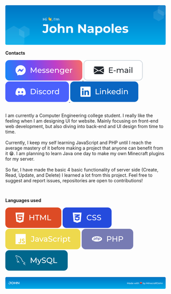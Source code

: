 <img src="https://raw.githubusercontent.com/MinecraftJohn/MinecraftJohn/9744725ffae2e637818fefc26817cc6b5caeb3f5/assets/svg/profile_header.svg" alt="Profile Header">
<p><b>Contacts</b></p>
<a href="#" target="_blank">
   <img src="https://raw.githubusercontent.com/MinecraftJohn/MinecraftJohn/0b7814e44ddd80c4105d8d3c98edba4f90d62f34/assets/svg/messenger.svg" alt="Messenger">
</a>
<a href="#" target="_blank">
   <img src="https://raw.githubusercontent.com/MinecraftJohn/MinecraftJohn/d0be74117a626d1101a10ec1ecde811d0362ae6e/assets/svg/email.svg" alt="Email">
</a>
<a href="#" target="_blank">
   <img src="https://raw.githubusercontent.com/MinecraftJohn/MinecraftJohn/d0be74117a626d1101a10ec1ecde811d0362ae6e/assets/svg/discord.svg" alt="Discord">
</a>
<a href="#" target="_blank">
   <img src="https://raw.githubusercontent.com/MinecraftJohn/MinecraftJohn/d0be74117a626d1101a10ec1ecde811d0362ae6e/assets/svg/linkedin.svg" alt="Linkedin">
</a>
<br><br>
<p>
I am currently a Computer Engineering college student. I really like the feeling when I am designing UI for website. Mainly focusing on front-end web development, but also diving into back-end and UI design from time to time.
<br><br>
Currently, I keep my self learning JavaScript and PHP until I reach the average mastery of it before making a project that anyone can benefit from it 😁. I am planning to learn Java one day to make my own Minecraft plugins for my server.
<br><br>
So far, I have made the basic 4 basic functionality of server side (Create, Read, Update, and Delete) I learned a lot from this project. Feel free to suggest and report issues, repositories are open to contributions!
</p>
<br>
<p><b>Languages used</b></p>
<span><img src="https://raw.githubusercontent.com/MinecraftJohn/MinecraftJohn/0b7814e44ddd80c4105d8d3c98edba4f90d62f34/assets/svg/html.svg" alt="HTML"></span>
<span><img src="https://raw.githubusercontent.com/MinecraftJohn/MinecraftJohn/0b7814e44ddd80c4105d8d3c98edba4f90d62f34/assets/svg/css.svg" alt="CSS"></span>
<span><img src="https://raw.githubusercontent.com/MinecraftJohn/MinecraftJohn/0b7814e44ddd80c4105d8d3c98edba4f90d62f34/assets/svg/javascript.svg" alt="JavaScript"></span>
<span><img src="https://raw.githubusercontent.com/MinecraftJohn/MinecraftJohn/0b7814e44ddd80c4105d8d3c98edba4f90d62f34/assets/svg/php.svg" alt="PHP"></span>
<span><img src="https://raw.githubusercontent.com/MinecraftJohn/MinecraftJohn/0b7814e44ddd80c4105d8d3c98edba4f90d62f34/assets/svg/mysql.svg" alt="MySQL"></span>
<br><br>
<img src="https://raw.githubusercontent.com/MinecraftJohn/MinecraftJohn/d0be74117a626d1101a10ec1ecde811d0362ae6e/assets/svg/profile_footer.svg" alt="Profile Footer">
